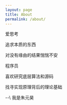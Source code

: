 ```yaml
---
layout: page
title: About
permalink: /about/
---
```


爱思考

追求本质的东西

对没有缘由的结果惴惴不安

程序员

喜欢研究底层算法和源码

找寻实现原理背后的理论基础

--\\
我是朱元昊

